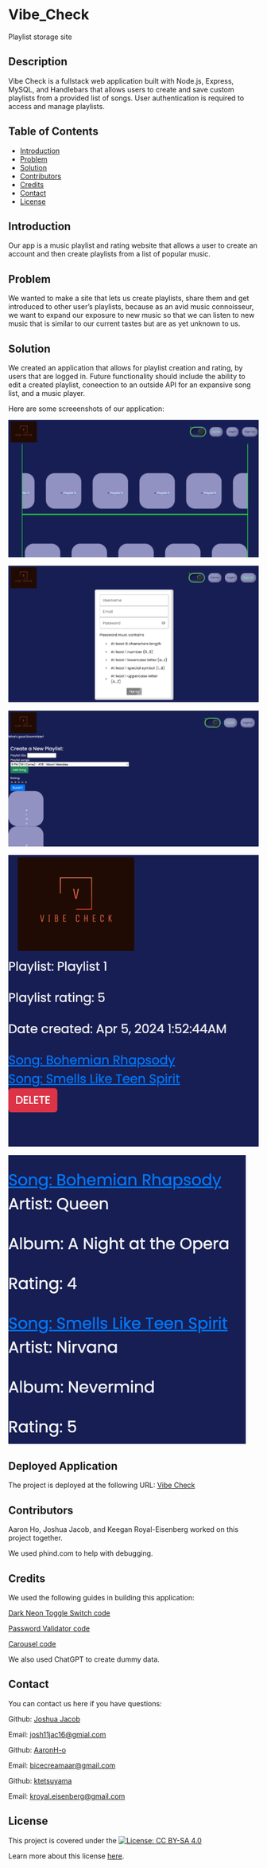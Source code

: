 # Vibe_Check

Playlist storage site

## Description

Vibe Check is a fullstack web application built with Node.js, Express, MySQL, and Handlebars that allows users to create and save custom playlists from a provided list of songs. User authentication is required to access and manage playlists.

## Table of Contents

- [Introduction](#introduction)
- [Problem](#problem)
- [Solution](#solution)
- [Contributors](#contributors)
- [Credits](#credits)
- [Contact](#contact)
- [License](#license)

## Introduction

Our app is a music playlist and rating website that allows a user to create an account and then create playlists from a list of popular music.

## Problem

We wanted to make a site that lets us create playlists, share them and get introduced to other user’s playlists, because as an avid music connoisseur, we want to expand our exposure to new music so that we can listen to new music that is similar to our current tastes but are as yet unknown to us.

## Solution

We created an application that allows for playlist creation and rating, by users that are logged in. Future functionality should include the ability to edit a created playlist, coneection to an outside API for an expansive song list, and a music player.

Here are some screeenshots of our application:

![homepage](./assets/homepage-screenshot.png)

![signup modal](./assets/signup-screenshot.png)

![User page](./assets/userPage-screenshot.png)

![Playlist](./assets/playlist-screenshot.png)

![Song example](./assets/songExample-screenshot.png)

## Deployed Application
The project is deployed at the following URL: [Vibe Check](https://vibe-check-student-app-d25fe2fb6a44.herokuapp.com/)

## Contributors

Aaron Ho, Joshua Jacob, and Keegan Royal-Eisenberg worked on this project together.

We used phind.com to help with debugging.

## Credits

We used the following guides in building this application:

[Dark Neon Toggle Switch code](https://github.com/frontendcharm/Mini-Projects/tree/abf022a7d8535e046f929df1fd7cb9cf6e770799/FORM%20AND%20INPUTS/Dark%20Neon%20Toggle%20Switch)

[Password Validator code](https://www.codingayush.com/2023/05/password-validation-using-html-css.html)

[Carousel code](https://github.com/Dinil-Thilakarathne/ui-components/tree/main/carousel)

We also used ChatGPT to create dummy data.

## Contact

You can contact us here if you have questions:

Github: [Joshua Jacob](https://github,com/joshjac16)

Email: [josh11jac16@gmial.com](mailto:josh11jac16@gmail.com)

Github: [AaronH-o](https://github.com/AaronH-o)

Email: [bicecreamaar@gmail.com](mailto:bicecreamaar@gmail.com)

Github: [ktetsuyama](https://github.com/ktetsuyama)

Email: [kroyal.eisenberg@gmail.com](mailto:kroyal.eisenberg@gmail.com)

## License

This project is covered under the [![License: CC BY-SA  4.0](https://licensebuttons.net/l/by-sa/4.0/80x15.png)](https://creativecommons.org/licenses/by-sa/4.0/)

Learn more about this license [here](https://creativecommons.org/licenses/by-sa/4.0/).
